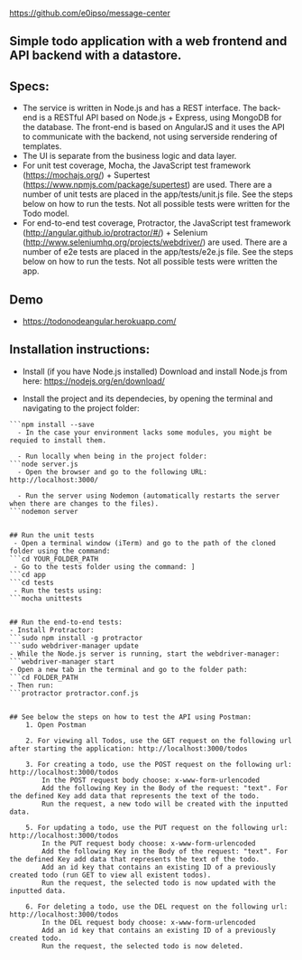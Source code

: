 https://github.com/e0ipso/message-center

## Simple todo application with a web frontend and API backend with a datastore.

## Specs:
- The service is written in Node.js and has a REST interface. The back-end is a RESTful API based on Node.js + Express, using MongoDB for the database. The front-end is based on AngularJS and it uses the API to communicate with the backend, not using serverside rendering of templates.
- The UI is separate from the business logic and data layer.
- For unit test coverage, Mocha, the JavaScript test framework (https://mochajs.org/) + Supertest (https://www.npmjs.com/package/supertest) are used. There are a number of unit tests are placed in the app/tests/unit.js file. See the steps below on how to run the tests. Not all possible tests were written for the Todo model.
- For end-to-end test coverage, Protractor, the JavaScript test framework (http://angular.github.io/protractor/#/) + Selenium (http://www.seleniumhq.org/projects/webdriver/) are used. There are a number of e2e tests are placed in the app/tests/e2e.js file. See the steps below on how to run the tests. Not all possible tests were written the app.

## Demo
- https://todonodeangular.herokuapp.com/

## Installation instructions:

  - Install (if you have Node.js installed)
Download and install Node.js from here: https://nodejs.org/en/download/

  - Install the project and its dependecies, by opening the terminal and navigating to the project folder:
```cd FOLDER_PATH
```npm install --save
  - In the case your environment lacks some modules, you might be requied to install them.

  - Run locally when being in the project folder:
```node server.js
  - Open the browser and go to the following URL: http://localhost:3000/

  - Run the server using Nodemon (automatically restarts the server when there are changes to the files).
```nodemon server


## Run the unit tests
 - Open a terminal window (iTerm) and go to the path of the cloned folder using the command: 
```cd YOUR_FOLDER_PATH
 - Go to the tests folder using the command: ]
```cd app
```cd tests
 - Run the tests using:
```mocha unittests


## Run the end-to-end tests:
- Install Protractor:
```sudo npm install -g protractor
```sudo webdriver-manager update
- While the Node.js server is running, start the webdriver-manager:
```webdriver-manager start
- Open a new tab in the terminal and go to the folder path:
```cd FOLDER_PATH
- Then run:
```protractor protractor.conf.js


## See below the steps on how to test the API using Postman: 	
	1. Open Postman

	2. For viewing all Todos, use the GET request on the following url after starting the application: http://localhost:3000/todos

	3. For creating a todo, use the POST request on the following url: http://localhost:3000/todos
 	 	In the POST request body choose: x-www-form-urlencoded
 	 	Add the following Key in the Body of the request: "text". For the defined Key add data that represents the text of the todo.
 	 	Run the request, a new todo will be created with the inputted data.

	5. For updating a todo, use the PUT request on the following url: http://localhost:3000/todos
		In the PUT request body choose: x-www-form-urlencoded
 	 	Add the following Key in the Body of the request: "text". For the defined Key add data that represents the text of the todo.
 	 	Add an id key that contains an existing ID of a previously created todo (run GET to view all existent todos).
 	 	Run the request, the selected todo is now updated with the inputted data.

 	6. For deleting a todo, use the DEL request on the following url: http://localhost:3000/todos
 		In the DEL request body choose: x-www-form-urlencoded
 	 	Add an id key that contains an existing ID of a previously created todo.
 	 	Run the request, the selected todo is now deleted.
